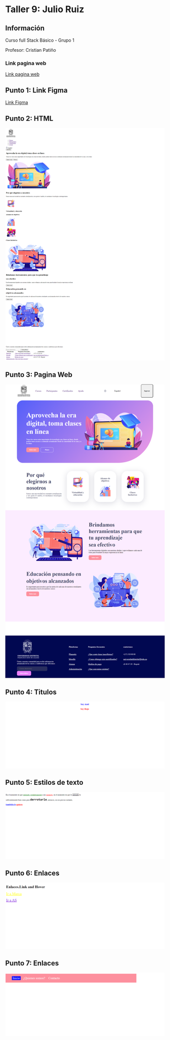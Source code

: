 <h1> Taller 9: Julio Ruiz </h1>

<h2>Información</h2>
<p> Curso full Stack Básico - Grupo 1 </p>
<p> Profesor: Cristian Patiño </p>

<h3>Link pagina web</h3>
<a href="https://julioal1000.github.io/taller-9-full-stack/" target="_blanck">Link pagina web</a>

<h2>Punto 1: Link Figma</h2>
<a href="https://www.figma.com/file/063pXV8b889AXZJd9JjbTt/JULIO-RUIZ-ejercicio-figma?type=design&node-id=4%3A249&t=D9RMxGEwgqapGEJ9-1">Link Figma</a>

<h2> Punto 2: HTML</h2>
<img src="/publics/images/punto2.png"
alt="punto2">

<h2> Punto 3: Pagina Web</h2>
<img src="/publics/images/punto 3.png"
alt="punto3">

<h2> Punto 4: Titulos</h2>
<img src="/publics/images/punto 4.png" 
alt="punto4">

<h2> Punto 5: Estilos de texto</h2>
<img src="/publics/images/punto 5.png" 
alt="punto5">

<h2> Punto 6: Enlaces </h2>
<img src="/publics/images/punto 6.png" 
alt="punto6">

<h2> Punto 7: Enlaces </h2>
<img src="/publics/images/punto 7.png" 
alt="punto7">
